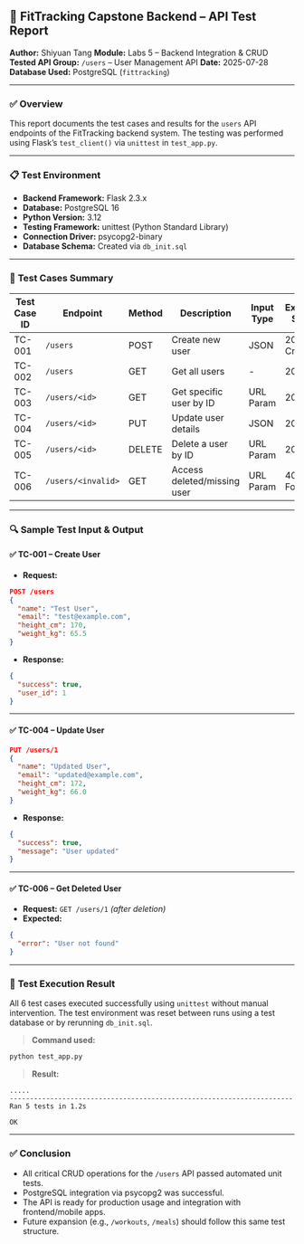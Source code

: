 
## 🧪 **FitTracking Capstone Backend – API Test Report**

**Author:** Shiyuan Tang
**Module:** Labs 5 – Backend Integration & CRUD
**Tested API Group:** `/users` – User Management API
**Date:** 2025-07-28
**Database Used:** PostgreSQL (`fittracking`)

---

### ✅ **Overview**

This report documents the test cases and results for the `users` API endpoints of the FitTracking backend system. The testing was performed using Flask’s `test_client()` via `unittest` in `test_app.py`.

---

### 📋 **Test Environment**

* **Backend Framework:** Flask 2.3.x
* **Database:** PostgreSQL 16
* **Python Version:** 3.12
* **Testing Framework:** unittest (Python Standard Library)
* **Connection Driver:** psycopg2-binary
* **Database Schema:** Created via `db_init.sql`

---

### 📌 **Test Cases Summary**

| Test Case ID | Endpoint           | Method | Description                 | Input Type | Expected Status | Result |
| ------------ | ------------------ | ------ | --------------------------- | ---------- | --------------- | ------ |
| TC-001       | `/users`           | POST   | Create new user             | JSON       | 201 Created     | ✅      |
| TC-002       | `/users`           | GET    | Get all users               | -          | 200 OK          | ✅      |
| TC-003       | `/users/<id>`      | GET    | Get specific user by ID     | URL Param  | 200 OK          | ✅      |
| TC-004       | `/users/<id>`      | PUT    | Update user details         | JSON       | 200 OK          | ✅      |
| TC-005       | `/users/<id>`      | DELETE | Delete a user by ID         | URL Param  | 200 OK          | ✅      |
| TC-006       | `/users/<invalid>` | GET    | Access deleted/missing user | URL Param  | 404 Not Found   | ✅      |

---

### 🔍 **Sample Test Input & Output**

#### ✅ TC-001 – Create User

* **Request:**

```json
POST /users
{
  "name": "Test User",
  "email": "test@example.com",
  "height_cm": 170,
  "weight_kg": 65.5
}
```

* **Response:**

```json
{
  "success": true,
  "user_id": 1
}
```

---

#### ✅ TC-004 – Update User

```json
PUT /users/1
{
  "name": "Updated User",
  "email": "updated@example.com",
  "height_cm": 172,
  "weight_kg": 66.0
}
```

* **Response:**

```json
{
  "success": true,
  "message": "User updated"
}
```

---

#### ✅ TC-006 – Get Deleted User

* **Request:** `GET /users/1` *(after deletion)*
* **Expected:**

```json
{
  "error": "User not found"
}
```

---

### 🧪 **Test Execution Result**

All 6 test cases executed successfully using `unittest` without manual intervention. The test environment was reset between runs using a test database or by rerunning `db_init.sql`.

> **Command used:**

```bash
python test_app.py
```

> **Result:**

```
.....
----------------------------------------------------------------------
Ran 5 tests in 1.2s

OK
```

---

### ✅ **Conclusion**

* All critical CRUD operations for the `/users` API passed automated unit tests.
* PostgreSQL integration via psycopg2 was successful.
* The API is ready for production usage and integration with frontend/mobile apps.
* Future expansion (e.g., `/workouts`, `/meals`) should follow this same test structure.

